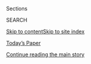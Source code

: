 <div id="app">

<div>

<div class="NYTAppHideMasthead css-1r6wvpq e1suatyy0">

<div class="section css-ui9rw0 e1suatyy2">

<div class="css-eph4ug er09x8g0">

<div class="css-6n7j50">

</div>

<span class="css-1dv1kvn">Sections</span>

<div class="css-10488qs">

<span class="css-1dv1kvn">SEARCH</span>

</div>

[Skip to content](#site-content)[Skip to site
index](#site-index)

</div>

<div class="css-10698na e1huz5gh0">

</div>

</div>

<div id="masthead-bar-one" class="section hasLinks css-15hmgas e1csuq9d3">

<div class="css-uqyvli e1csuq9d0">

</div>

<div class="css-1uqjmks e1csuq9d1">

</div>

<div class="css-9e9ivx">

[](https://myaccount.nytimes.com/auth/login?response_type=cookie&client_id=vi)

</div>

<div class="css-1bvtpon e1csuq9d2">

[Today’s Paper](https://www.nytimes.com/section/todayspaper)

</div>

</div>

</div>

</div>

<div data-aria-hidden="false">

<div id="site-content" data-role="main">

<div id="top-wrapper" class="css-15p45cc eaca97t0" type="top">

<div id="top-slug" class="css-19x0jxb eaca97t1" hidden="">

Advertisement

</div>

[Continue reading the main
story](#after-top)

<div class="ad top-wrapper" style="text-align:center;height:100%;display:block;min-height:90px">

<div id="top" class="place-ad" data-position="top" data-size-key="top">

</div>

</div>

<div id="after-top">

</div>

</div>

<div id="byline" class="section css-15h4p1b e9abtgs0">

<div class="css-1j21atc e1svk9qx1">

<div class="css-nfcc9b e1svk9qx3">

<div class="css-cnx41t">

![Portrait of Joseph
Goldstein](https://static01.nyt.com/images/2018/07/16/multimedia/author-joseph-goldstein/author-joseph-goldstein-thumbLarge.png)

</div>

<div class="css-vl9dhg e1svk9qx5">

<div class="css-1nrhkj6 e1svk9qx6">

# Joseph Goldstein

</div>

## <span></span>

Joseph Goldstein covers health care in New York. He previously wrote
about policing and the criminal justice system. For a year he worked in
the Kabul bureau, reporting on Afghanistan. He has been a reporter at
The Times since 2011.

</div>

</div>

</div>

<div>

<div id="mid1-wrapper" class="css-1mn4oms eaca97t0" type="rank">

<div id="mid1-slug" class="css-1tag3rd eaca97t1">

Advertisement

</div>

[Continue reading the main
story](#after-mid1)

<div id="mid1" class="ad mid1-wrapper" style="text-align:center;height:100%;display:block">

</div>

<div id="after-mid1">

</div>

</div>

</div>

<div class="css-185go5a e1o5byef0">

<div class="css-15cbhtu">

  - [Latest](#stream-panel)
  - <span class="css-6n7j50">Search</span>
    <div class="control">
    <div class="label-container css-1dv1kvn">
    Search
    </div>
    <div class="css-wm4t3d">
    **<span id="clear-search-input" class="css-1dv1kvn">Clear this text
    input</span>
    </div>
    </div>
    <span class="css-1iovbfw"></span>

<div id="stream-panel" class="section css-8msx5b e1jz0cab1">

<div class="css-13mho3u">

1.  
    
    <div class="css-1cp3ece">
    
    <div class="css-1l4spti">
    
    [](/2020/07/23/nyregion/coronavirus-testing-nyc.html)
    
    <div class="css-79elbk">
    
    ![](https://static01.nyt.com/images/2020/07/22/nyregion/00nyvirus-testing-02/00nyvirus-testing-02-thumbWide.jpg?quality=75&auto=webp&disable=upscale)
    
    </div>
    
    ## Testing Bottlenecks Threaten N.Y.C.’s Ability to Contain Virus
    
    “Honestly, I don’t even really see the point in getting tested,”
    said one New Yorker who has waited nearly two weeks, with still no
    results.
    
    <div class="css-1nqbnmb ea5icrr0">
    
    By <span class="css-1n7hynb">Joseph Goldstein <span>and</span> Jesse
    McKinley</span>
    
    </div>
    
    </div>
    
    <div class="css-1lc2l26 e1xfvim33">
    
    </div>
    
    </div>

2.  
    
    <div class="css-1cp3ece">
    
    <div class="css-1l4spti">
    
    [](/2020/07/12/nyregion/camden-police.html)
    
    <div class="css-79elbk">
    
    ![](https://static01.nyt.com/images/2020/07/12/nyregion/12nyunrest-camden-jp5/00nyunrest-camden-thumbWide.jpg?quality=75&auto=webp&disable=upscale)
    
    </div>
    
    ## Could This City Hold the Key to the Future of Policing in America?
    
    As protesters across the country call for police departments to be
    defunded and dismantled, Camden’s experience offers some lessons.
    
    <div class="css-1nqbnmb ea5icrr0">
    
    By <span class="css-1n7hynb">Joseph Goldstein <span>and</span> Kevin
    Armstrong</span>
    
    </div>
    
    </div>
    
    <div class="css-1lc2l26 e1xfvim33">
    
    </div>
    
    </div>

3.  
    
    <div class="css-1cp3ece">
    
    <div class="css-1l4spti">
    
    [](/2020/07/09/nyregion/nyc-coronavirus-antibodies.html)
    
    <div class="css-79elbk">
    
    ![](https://static01.nyt.com/images/2020/07/06/nyregion/00nyvirus-antibody1/merlin_171942420_5217c6f3-d568-4aaa-bad1-664185bfadd5-thumbWide.jpg?quality=75&auto=webp&disable=upscale)
    
    </div>
    
    ## 68% Have Antibodies in This Clinic. Can a Neighborhood Beat a Next Wave?
    
    Data from those tested at a storefront medical office in Queens is
    leading to a deeper understanding of the outbreak’s scope in New
    York.
    
    <div class="css-1nqbnmb ea5icrr0">
    
    By <span class="css-1n7hynb">Joseph
    Goldstein</span>
    
    </div>
    
    </div>
    
    <div class="css-1lc2l26 e1xfvim33">
    
    </div>
    
    </div>

4.  
    
    <div class="css-1cp3ece">
    
    <div class="css-1l4spti">
    
    [](/2020/07/01/nyregion/Coronavirus-hospitals.html)
    
    <div class="css-79elbk">
    
    ![](https://static01.nyt.com/images/2020/06/26/nyregion/nyvirus-inequality10/nyvirus-inequality10-thumbWide.jpg?quality=75&auto=webp&disable=upscale)
    
    </div>
    
    ## Why Surviving the Virus Might Come Down to Which Hospital Admits You
    
    In New York City’s poor neighborhoods, some patients have languished
    in understaffed hospitals, with substandard equipment. It was a
    different story in Manhattan’s private medical centers.
    
    <div class="css-1nqbnmb ea5icrr0">
    
    By <span class="css-1n7hynb">Brian M. Rosenthal, Joseph Goldstein,
    Sharon Otterman <span>and</span> Sheri
    Fink</span>
    
    </div>
    
    </div>
    
    <div class="css-1lc2l26 e1xfvim33">
    
    </div>
    
    </div>

5.  
    
    <div class="css-1cp3ece">
    
    <div class="css-1l4spti">
    
    [](/2020/07/01/nyregion/nyc-coronavirus-protests.html)
    
    <div class="css-79elbk">
    
    ![](https://static01.nyt.com/images/2020/06/30/nyregion/00nyvirus-protests1/merlin_173138814_cd9f862d-4a26-47d5-b9f1-7bb40d6a3dc8-thumbWide.jpg?quality=75&auto=webp&disable=upscale)
    
    </div>
    
    ## Did Floyd Protests Lead to a Virus Surge? Here’s What We Know
    
    Epidemiologists have braced for a surge of coronavirus cases. But it
    has not come yet.
    
    <div class="css-1nqbnmb ea5icrr0">
    
    By <span class="css-1n7hynb">Joseph
    Goldstein</span>
    
    </div>
    
    </div>
    
    <div class="css-1lc2l26 e1xfvim33">
    
    </div>
    
    </div>

6.  
    
    <div class="css-1cp3ece">
    
    <div class="css-1l4spti">
    
    [](/2020/06/17/nyregion/coronavirus-recovery-hospital.html)
    
    <div class="css-79elbk">
    
    ![](https://static01.nyt.com/images/2020/06/15/nyregion/00nyvirus-recovery/00nyvirus-recovery-thumbWide.jpg?quality=75&auto=webp&disable=upscale)
    
    </div>
    
    ## ‘When Am I Coming Home?’: A Tough Month Inside a Virus Recovery Unit
    
    The front lines of the Covid-19 fight have shifted from I.C.U.s to
    wards where the sickest patients relearn how to walk and eat without
    choking.
    
    <div class="css-1nqbnmb ea5icrr0">
    
    By <span class="css-1n7hynb">Joseph
    Goldstein</span>
    
    </div>
    
    </div>
    
    <div class="css-1lc2l26 e1xfvim33">
    
    </div>
    
    </div>

7.  
    
    <div class="css-1cp3ece">
    
    <div class="css-1l4spti">
    
    [](/2020/06/14/nyregion/coronavirus-billing-nyc.html)
    
    <div class="css-79elbk">
    
    ![](https://static01.nyt.com/images/2020/06/11/nyregion/00nyvirus-billing/00nyvirus-billing-thumbWide.jpg?quality=75&auto=webp&disable=upscale)
    
    </div>
    
    ## She Survived the Coronavirus. Then She Got a $400,000 Medical Bill.
    
    Patients who were treated for the virus are largely supposed to be
    exempt from receiving large bills. One hospital erroneously sent
    one.
    
    <div class="css-1nqbnmb ea5icrr0">
    
    By <span class="css-1n7hynb">Joseph
    Goldstein</span>
    
    </div>
    
    </div>
    
    <div class="css-1lc2l26 e1xfvim33">
    
    </div>
    
    </div>

8.  
    
    <div class="css-1cp3ece">
    
    <div class="css-1l4spti">
    
    [](/live/2020/protests-george-floyd-police-06-02/police-crack-down-after-curfew-in-the-bronx)
    
    <div class="css-79elbk">
    
    ![](https://static01.nyt.com/images/2020/06/02/nyregion/02blog-newyork/02blog-newyork-thumbWide-v4.jpg?quality=75&auto=webp&disable=upscale)
    
    </div>
    
    ## Police crack down after curfew in the Bronx
    
    <div class="css-1nqbnmb ea5icrr0">
    
    By <span class="css-1n7hynb">Joseph
    Goldstein</span>
    
    </div>
    
    </div>
    
    <div class="css-1lc2l26 e1xfvim33">
    
    </div>
    
    </div>

9.  
    
    <div class="css-1cp3ece">
    
    <div class="css-1l4spti">
    
    [](/2020/05/22/nyregion/children-coronavirus-syndrome-new-york.html)
    
    <div class="css-79elbk">
    
    ![](https://static01.nyt.com/images/2020/05/22/nyregion/22nyvirus-children2/22nyvirus-children2-thumbWide-v2.jpg?quality=75&auto=webp&disable=upscale)
    
    </div>
    
    ## After 3 Children Die, a Race to Investigate a Baffling Virus Syndrome
    
    At least 161 children in New York have gotten sick, making the
    state’s caseload one of the largest publicly reported anywhere.
    
    <div class="css-1nqbnmb ea5icrr0">
    
    By <span class="css-1n7hynb">Joseph Goldstein <span>and</span> Jesse
    McKinley</span>
    
    </div>
    
    </div>
    
    <div class="css-1lc2l26 e1xfvim33">
    
    </div>
    
    </div>

10. 
    
    <div class="css-1cp3ece">
    
    <div class="css-1l4spti">
    
    [](/2020/05/14/nyregion/coronavirus-de-blasio-mitchell-katz.html)
    
    <div class="css-79elbk">
    
    ![](https://static01.nyt.com/images/2020/05/15/nyregion/00NYVIRUS-HHC1/00NYVIRUS-HHC1-thumbWide.jpg?quality=75&auto=webp&disable=upscale)
    
    </div>
    
    ## He Saw ‘No Proof’ Closures Would Curb Virus. Now He Has De Blasio’s Trust.
    
    The head of New York City’s public hospitals pushed to keep the city
    open in early March. Now the mayor has put him in charge of contact
    tracing, deepening a rift with the Health Department.
    
    <div class="css-1nqbnmb ea5icrr0">
    
    By <span class="css-1n7hynb">William K. Rashbaum, J. David Goodman,
    Jeffery C. Mays <span>and</span> Joseph Goldstein</span>
    
    </div>
    
    </div>
    
    <div class="css-1lc2l26 e1xfvim33">
    
    </div>
    
    </div>

<div class="css-13mho3u">

<div class="css-1t62hi8">

<div class="css-1stvaey">

Show
More

<div>

<div style="border:0;clip:rect(0 0 0 0);height:1px;margin:-1px;overflow:hidden;white-space:nowrap;padding:0;width:1px;position:absolute" data-role="log" data-aria-live="assertive">

</div>

<div style="border:0;clip:rect(0 0 0 0);height:1px;margin:-1px;overflow:hidden;white-space:nowrap;padding:0;width:1px;position:absolute" data-role="log" data-aria-live="assertive">

</div>

<div style="border:0;clip:rect(0 0 0 0);height:1px;margin:-1px;overflow:hidden;white-space:nowrap;padding:0;width:1px;position:absolute" data-role="log" data-aria-live="polite">

</div>

<div style="border:0;clip:rect(0 0 0 0);height:1px;margin:-1px;overflow:hidden;white-space:nowrap;padding:0;width:1px;position:absolute" data-role="log" data-aria-live="polite">

</div>

</div>

</div>

</div>

</div>

</div>

<div class="css-g6hk37 supplemental">

<div id="mid2-wrapper" class="css-10wkyv7 eaca97t0" type="lede">

<div id="mid2-slug" class="css-1tag3rd eaca97t1">

Advertisement

</div>

[Continue reading the main
story](#after-mid2)

<div id="mid2" class="ad mid2-wrapper" style="text-align:center;height:100%;display:block;min-height:250px">

</div>

<div id="after-mid2">

</div>

</div>

## Follow Elsewhere

<div class="module-body">

  - [**<span data-aria-hidden="true">JoeKGoldstein</span><span class="css-1dv1kvn">twitter
    page for JoeKGoldstein</span>](https://twitter.com/JoeKGoldstein)

</div>

## Feedback? Questions?

<div class="css-hftqp3">

Include your name, the article headline, and your message.

</div>

Email Author

</div>

</div>

</div>

</div>

</div>

</div>

## Site Index

<div>

</div>

## Site Information Navigation

  - [© <span>2020</span> <span>The New York Times
    Company</span>](https://help.nytimes.com/hc/en-us/articles/115014792127-Copyright-notice)

<!-- end list -->

  - [NYTCo](https://www.nytco.com/)
  - [Contact
    Us](https://help.nytimes.com/hc/en-us/articles/115015385887-Contact-Us)
  - [Work with us](https://www.nytco.com/careers/)
  - [Advertise](https://nytmediakit.com/)
  - [T Brand Studio](http://www.tbrandstudio.com/)
  - [Your Ad
    Choices](https://www.nytimes.com/privacy/cookie-policy#how-do-i-manage-trackers)
  - [Privacy](https://www.nytimes.com/privacy)
  - [Terms of
    Service](https://help.nytimes.com/hc/en-us/articles/115014893428-Terms-of-service)
  - [Terms of
    Sale](https://help.nytimes.com/hc/en-us/articles/115014893968-Terms-of-sale)
  - [Site
    Map](https://spiderbites.nytimes.com)
  - [Help](https://help.nytimes.com/hc/en-us)
  - [Subscriptions](https://www.nytimes.com/subscription?campaignId=37WXW)

</div>

</div>
